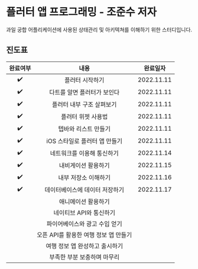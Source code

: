 # 플러터 앱 프로그래밍 - 조준수 저자

과일 궁합 어플리케이션에 사용된 상태관리 및 아키텍쳐를 이해하기 위한 스터디입니다.

## 진도표


|완료여부|내용|완료일자|
|:---:|:---:|:---:|
|:heavy_check_mark:|플러터 시작하기|2022.11.11|
|:heavy_check_mark:|다트를 알면 플러터가 보인다|2022.11.11|
|:heavy_check_mark:|플러터 내부 구조 살펴보기|2022.11.11|
|:heavy_check_mark:|플러터 위젯 사용법|2022.11.11|
|:heavy_check_mark:|텝바와 리스트 만들기|2022.11.11|
|:heavy_check_mark:|iOS 스타일로 플러터 앱 만들기|2022.11.11|
|:heavy_check_mark:|네트워크를 이용해 통신하기|2022.11.14|
|:heavy_check_mark:|내비게이션 활용하기|2022.11.15|
|:heavy_check_mark:|내부 저장소 이해하기|2022.11.16|
|:heavy_check_mark:|데이터베이스에 데이터 저장하기|2022.11.17|
||애니메이션 활용하기||
||네이티브 API와 통신하기||
||파이어베이스와 광고 수입 얻기||
||오픈 API를 활용한 여행 정보 앱 만들기||
||여행 정보 앱 완성하고 출시하기||
||부족한 부분 보충하며 마무리||
